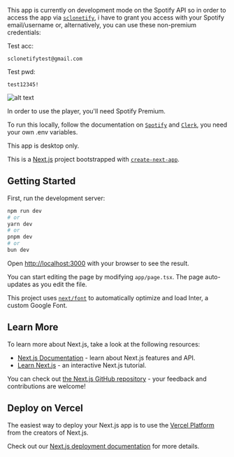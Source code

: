 This app is currently on development mode on the Spotify API so in order to access the app via [`sclonetify`](https://sclonetify.jodarini.dev), i have to grant you access with your Spotify email/username or, alternatively, you can use these non-premium credentials:

Test acc:
```
sclonetifytest@gmail.com
```
Test pwd: 
```
test12345!
```

![alt text](https://github.com/Jodarini/spotify-clone/blob/main/public/screenshots/Screenshot_1.png)

In order to use the player, you'll need Spotify Premium.

To run this locally, follow the documentation on [`Spotify`](api.spotify.com) and [`Clerk`](www.clerk.com), you need your own .env variables.

This app is desktop only.

This is a [Next.js](https://nextjs.org/) project bootstrapped with [`create-next-app`](https://github.com/vercel/next.js/tree/canary/packages/create-next-app).

## Getting Started

First, run the development server:

```bash
npm run dev
# or
yarn dev
# or
pnpm dev
# or
bun dev
```

Open [http://localhost:3000](http://localhost:3000) with your browser to see the result.

You can start editing the page by modifying `app/page.tsx`. The page auto-updates as you edit the file.

This project uses [`next/font`](https://nextjs.org/docs/basic-features/font-optimization) to automatically optimize and load Inter, a custom Google Font.

## Learn More

To learn more about Next.js, take a look at the following resources:

- [Next.js Documentation](https://nextjs.org/docs) - learn about Next.js features and API.
- [Learn Next.js](https://nextjs.org/learn) - an interactive Next.js tutorial.

You can check out [the Next.js GitHub repository](https://github.com/vercel/next.js/) - your feedback and contributions are welcome!

## Deploy on Vercel

The easiest way to deploy your Next.js app is to use the [Vercel Platform](https://vercel.com/new?utm_medium=default-template&filter=next.js&utm_source=create-next-app&utm_campaign=create-next-app-readme) from the creators of Next.js.

Check out our [Next.js deployment documentation](https://nextjs.org/docs/deployment) for more details.

